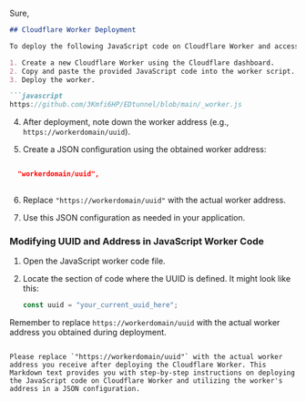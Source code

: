 Sure, 

```markdown
## Cloudflare Worker Deployment

To deploy the following JavaScript code on Cloudflare Worker and access its configuration, follow these steps:

1. Create a new Cloudflare Worker using the Cloudflare dashboard.
2. Copy and paste the provided JavaScript code into the worker script.
3. Deploy the worker.

```javascript
https://github.com/3Kmfi6HP/EDtunnel/blob/main/_worker.js
```

4. After deployment, note down the worker address (e.g., `https://workerdomain/uuid`).

5. Create a JSON configuration using the obtained worker address:

```json

  "workerdomain/uuid",
  

```

6. Replace `"https://workerdomain/uuid"` with the actual worker address.

7. Use this JSON configuration as needed in your application.

### Modifying UUID and Address in JavaScript Worker Code

1. Open the JavaScript worker code file.

2. Locate the section of code where the UUID is defined. It might look like this:
   
   ```javascript
   const uuid = "your_current_uuid_here";


Remember to replace `https://workerdomain/uuid` with the actual worker address you obtained during deployment.
```

Please replace `"https://workerdomain/uuid"` with the actual worker address you receive after deploying the Cloudflare Worker. This Markdown text provides you with step-by-step instructions on deploying the JavaScript code on Cloudflare Worker and utilizing the worker's address in a JSON configuration.
